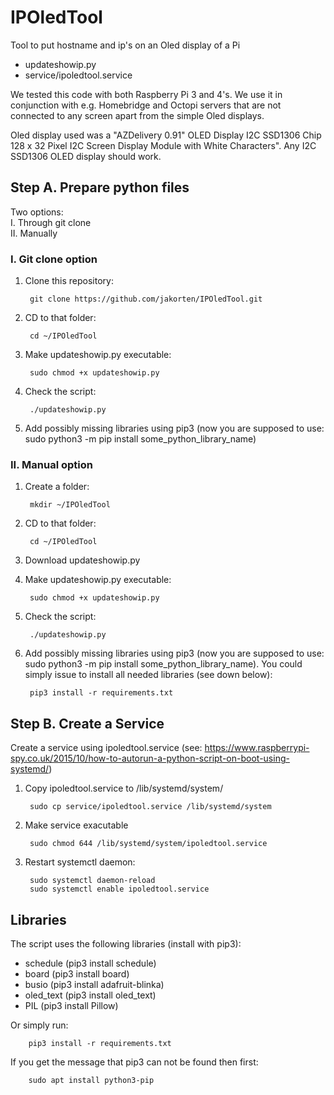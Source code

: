# IPOledTool

Tool to put hostname and ip's on an Oled display of a Pi

- updateshowip.py
- service/ipoledtool.service

We tested this code with both Raspberry Pi 3 and 4's.
We use it in conjunction with e.g. Homebridge and Octopi servers that are not connected to any screen apart from the simple Oled displays.

Oled display used was a "AZDelivery 0.91" OLED Display I2C SSD1306 Chip 128 x 32 Pixel I2C Screen Display Module with White Characters".
Any I2C SSD1306 OLED display should work.

## Step A. Prepare python files

Two options:<br>
I. Through git clone<br>
II. Manually<br>

### I. Git clone option

1. Clone this repository: 

        git clone https://github.com/jakorten/IPOledTool.git
        
2. CD to that folder:

        cd ~/IPOledTool

3. Make updateshowip.py executable:

        sudo chmod +x updateshowip.py

4. Check the script:

        ./updateshowip.py

5. Add possibly missing libraries using pip3 (now you are supposed to use: sudo python3 -m pip install some_python_library_name)


### II. Manual option

1. Create a folder:

        mkdir ~/IPOledTool

2. CD to that folder:

        cd ~/IPOledTool

3. Download updateshowip.py

4. Make updateshowip.py executable:

        sudo chmod +x updateshowip.py

5. Check the script:

        ./updateshowip.py

6. Add possibly missing libraries using pip3 (now you are supposed to use: sudo python3 -m pip install some_python_library_name).
You could simply issue to install all needed libraries (see down below):

        pip3 install -r requirements.txt

## Step B. Create a Service

Create a service using ipoledtool.service
(see: https://www.raspberrypi-spy.co.uk/2015/10/how-to-autorun-a-python-script-on-boot-using-systemd/)

1. Copy ipoledtool.service to /lib/systemd/system/

        sudo cp service/ipoledtool.service /lib/systemd/system

2. Make service exacutable

        sudo chmod 644 /lib/systemd/system/ipoledtool.service

3. Restart systemctl daemon:

        sudo systemctl daemon-reload
        sudo systemctl enable ipoledtool.service
        
        
## Libraries

The script uses the following libraries (install with pip3):
- schedule (pip3 install schedule)
- board (pip3 install board)
- busio (pip3 install adafruit-blinka)
- oled_text (pip3 install oled_text)
- PIL (pip3 install Pillow)

Or simply run:

        pip3 install -r requirements.txt

If you get the message that pip3 can not be found then first:

        sudo apt install python3-pip
